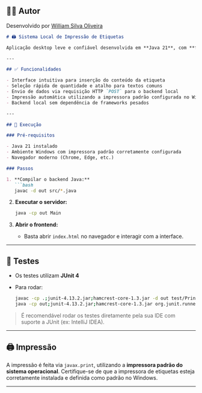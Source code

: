 ## 👨‍💻 Autor

Desenvolvido por <a href="https://br.linkedin.com/in/william-silva-oliveira" target="_blank">William Silva Oliveira</a>

```markdown
# 🖨️ Sistema Local de Impressão de Etiquetas

Aplicação desktop leve e confiável desenvolvida em **Java 21**, com **frontend em HTML/CSS/JavaScript**. O sistema permite a impressão rápida de etiquetas personalizadas, ideal para restaurantes e ambientes operacionais que exigem agilidade e simplicidade.

---

## ✅ Funcionalidades

- Interface intuitiva para inserção do conteúdo da etiqueta
- Seleção rápida de quantidade e atalho para textos comuns
- Envio de dados via requisição HTTP `POST` para o backend local
- Impressão automática utilizando a impressora padrão configurada no Windows
- Backend local sem dependência de frameworks pesados

---

## 🚀 Execução

### Pré-requisitos

- Java 21 instalado
- Ambiente Windows com impressora padrão corretamente configurada
- Navegador moderno (Chrome, Edge, etc.)

### Passos

1. **Compilar o backend Java:**
   ```bash
   javac -d out src/*.java
````

2. **Executar o servidor:**

   ```bash
   java -cp out Main
   ```

3. **Abrir o frontend:**

   * Basta abrir `index.html` no navegador e interagir com a interface.

---

## 🧪 Testes

* Os testes utilizam **JUnit 4**
* Para rodar:

  ```bash
  javac -cp .;junit-4.13.2.jar;hamcrest-core-1.3.jar -d out test/PrinterServiceTest.java
  java -cp out;junit-4.13.2.jar;hamcrest-core-1.3.jar org.junit.runner.JUnitCore PrinterServiceTest
  ```

> É recomendável rodar os testes diretamente pela sua IDE com suporte a JUnit (ex: IntelliJ IDEA).

---

## 🖨️ Impressão

A impressão é feita via `javax.print`, utilizando a **impressora padrão do sistema operacional**. Certifique-se de que a impressora de etiquetas esteja corretamente instalada e definida como padrão no Windows.

---
